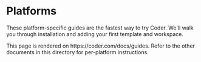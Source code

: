# Platforms

These platform-specific guides are the fastest way to try Coder. We'll walk you through installation and adding your first template and workspace.

<children>
  This page is rendered on https://coder.com/docs/guides. Refer to the other documents in this directory for per-platform instructions.
</children>
